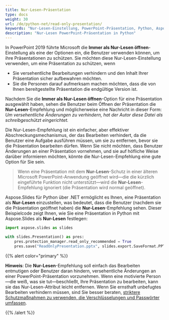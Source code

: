 ```yaml
---
title: Nur-Lesen-Präsentation
type: docs
weight: 30
url: /de/python-net/read-only-presentation/
keywords: "Nur-Lesen-Einstellung, PowerPoint-Präsentation, Python, Aspose.Slides für Python über .NET"
description: "Nur-Lesen PowerPoint-Präsentation in Python"
---
```


In PowerPoint 2019 führte Microsoft die **Immer als Nur-Lesen öffnen**-Einstellung als eine der Optionen ein, die Benutzer verwenden können, um ihre Präsentationen zu schützen. Sie möchten diese Nur-Lesen-Einstellung verwenden, um eine Präsentation zu schützen, wenn

- Sie versehentliche Bearbeitungen verhindern und den Inhalt Ihrer Präsentation sicher aufbewahren möchten. 
- Sie die Personen darauf aufmerksam machen möchten, dass die von Ihnen bereitgestellte Präsentation die endgültige Version ist.

Nachdem Sie die **Immer als Nur-Lesen öffnen**-Option für eine Präsentation ausgewählt haben, sehen die Benutzer beim Öffnen der Präsentation die **Nur-Lesen**-Empfehlung und möglicherweise eine Nachricht in dieser Form: *Um versehentliche Änderungen zu verhindern, hat der Autor diese Datei als schreibgeschützt eingerichtet.*

Die Nur-Lesen-Empfehlung ist ein einfacher, aber effektiver Abschreckungsmechanismus, der das Bearbeiten verhindert, da die Benutzer eine Aufgabe ausführen müssen, um sie zu entfernen, bevor sie die Präsentation bearbeiten dürfen. Wenn Sie nicht möchten, dass Benutzer Änderungen an einer Präsentation vornehmen, und sie auf höfliche Weise darüber informieren möchten, könnte die Nur-Lesen-Empfehlung eine gute Option für Sie sein.

> Wenn eine Präsentation mit dem **Nur-Lesen**-Schutz in einer älteren Microsoft PowerPoint-Anwendung geöffnet wird—die die kürzlich eingeführte Funktion nicht unterstützt—wird die **Nur-Lesen**-Empfehlung ignoriert (die Präsentation wird normal geöffnet).

Aspose.Slides für Python über .NET ermöglicht es Ihnen, eine Präsentation als **Nur-Lesen** einzustellen, was bedeutet, dass die Benutzer (nachdem sie die Präsentation geöffnet haben) die **Nur-Lesen**-Empfehlung sehen. Dieser Beispielcode zeigt Ihnen, wie Sie eine Präsentation in Python mit Aspose.Slides als **Nur-Lesen** festlegen:

```py
import aspose.slides as slides

with slides.Presentation() as pres:
    pres.protection_manager.read_only_recommended = True
    pres.save("ReadOnlyPresentation.pptx", slides.export.SaveFormat.PPTX)
```

{{% alert color="primary" %}} 

**Hinweis**: Die **Nur-Lesen**-Empfehlung soll einfach das Bearbeiten entmutigen oder Benutzer daran hindern, versehentliche Änderungen an einer PowerPoint-Präsentation vorzunehmen. Wenn eine motivierte Person—die weiß, was sie tut—beschließt, Ihre Präsentation zu bearbeiten, kann sie das Nur-Lesen-Attribut leicht entfernen. Wenn Sie ernsthaft unbefugtes Bearbeiten verhindern müssen, sind Sie besser beraten, [striktere Schutzmaßnahmen zu verwenden, die Verschlüsselungen und Passwörter umfassen](https://docs.aspose.com/slides/python-net/password-protected-presentation/). 

{{% /alert %}}